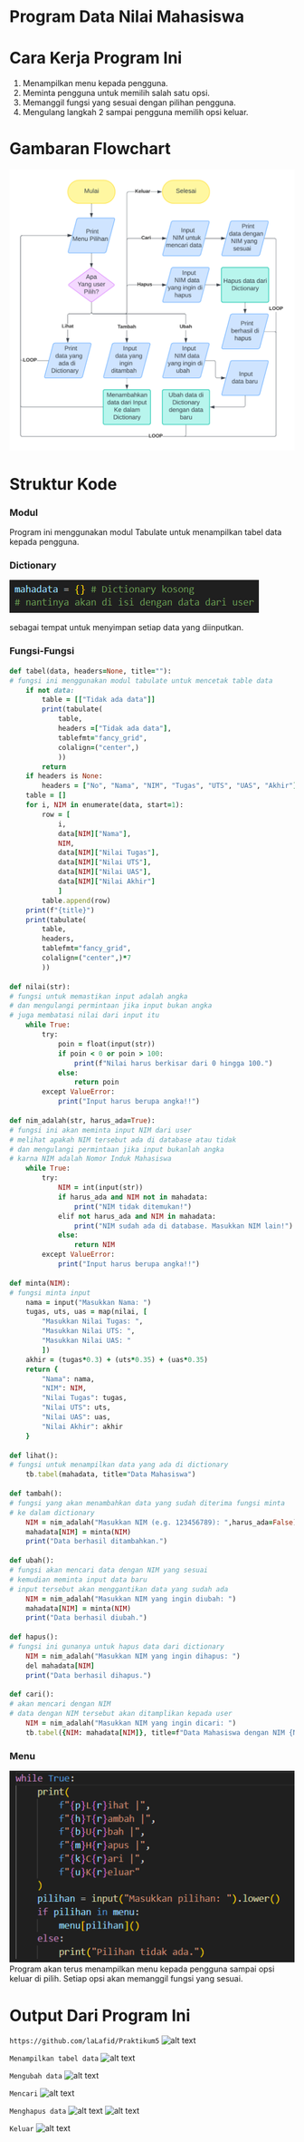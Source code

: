 # Program Data Nilai Mahasiswa

# Cara Kerja Program Ini
1. Menampilkan menu kepada pengguna.
2. Meminta pengguna untuk memilih salah satu opsi.
3. Memanggil fungsi yang sesuai dengan pilihan pengguna.
4. Mengulang langkah 2 sampai pengguna memilih opsi keluar.

# Gambaran Flowchart
![alt text](gambar/flowchrtp5.png)

# Struktur Kode

### Modul

Program ini menggunakan modul Tabulate untuk menampilkan tabel data kepada pengguna.

### Dictionary
![alt text](gambar/dictionary.png)

sebagai tempat untuk menyimpan setiap data yang diinputkan.

### Fungsi-Fungsi
```ruby
def tabel(data, headers=None, title=""):
# fungsi ini menggunakan modul tabulate untuk mencetak table data
    if not data: 
        table = [["Tidak ada data"]]
        print(tabulate(
            table, 
            headers =["Tidak ada data"], 
            tablefmt="fancy_grid", 
            colalign=("center",)
            ))
        return
    if headers is None:
        headers = ["No", "Nama", "NIM", "Tugas", "UTS", "UAS", "Akhir"]
    table = []
    for i, NIM in enumerate(data, start=1):
        row = [
            i, 
            data[NIM]["Nama"], 
            NIM, 
            data[NIM]["Nilai Tugas"], 
            data[NIM]["Nilai UTS"], 
            data[NIM]["Nilai UAS"], 
            data[NIM]["Nilai Akhir"]
            ]
        table.append(row)
    print(f"{title}")
    print(tabulate(
        table, 
        headers, 
        tablefmt="fancy_grid", 
        colalign=("center",)*7
        ))

def nilai(str):
# fungsi untuk memastikan input adalah angka
# dan mengulangi permintaan jika input bukan angka
# juga membatasi nilai dari input itu
    while True:
        try:
            poin = float(input(str))
            if poin < 0 or poin > 100:
                print(f"Nilai harus berkisar dari 0 hingga 100.")
            else:
                return poin
        except ValueError:
            print("Input harus berupa angka!!")    

def nim_adalah(str, harus_ada=True):
# fungsi ini akan meminta input NIM dari user
# melihat apakah NIM tersebut ada di database atau tidak
# dan mengulangi permintaan jika input bukanlah angka
# karna NIM adalah Nomor Induk Mahasiswa
    while True:
        try:
            NIM = int(input(str))
            if harus_ada and NIM not in mahadata:
                print("NIM tidak ditemukan!")
            elif not harus_ada and NIM in mahadata:
                print("NIM sudah ada di database. Masukkan NIM lain!")
            else:
                return NIM
        except ValueError:
            print("Input harus berupa angka!!")    
    
def minta(NIM):
# fungsi minta input
    nama = input("Masukkan Nama: ")
    tugas, uts, uas = map(nilai, [
        "Masukkan Nilai Tugas: ", 
        "Masukkan Nilai UTS: ", 
        "Masukkan Nilai UAS: "
        ])
    akhir = (tugas*0.3) + (uts*0.35) + (uas*0.35)
    return {
        "Nama": nama,
        "NIM": NIM,
        "Nilai Tugas": tugas,
        "Nilai UTS": uts,
        "Nilai UAS": uas,
        "Nilai Akhir": akhir
    }
 
def lihat():
# fungsi untuk menampilkan data yang ada di dictionary
    tb.tabel(mahadata, title="Data Mahasiswa") 

def tambah():
# fungsi yang akan menambahkan data yang sudah diterima fungsi minta
# ke dalam dictionary
    NIM = nim_adalah("Masukkan NIM (e.g. 123456789): ",harus_ada=False)
    mahadata[NIM] = minta(NIM)
    print("Data berhasil ditambahkan.")

def ubah():
# fungsi akan mencari data dengan NIM yang sesuai
# kemudian meminta input data baru
# input tersebut akan menggantikan data yang sudah ada
    NIM = nim_adalah("Masukkan NIM yang ingin diubah: ")
    mahadata[NIM] = minta(NIM)
    print("Data berhasil diubah.")

def hapus():
# fungsi ini gunanya untuk hapus data dari dictionary
    NIM = nim_adalah("Masukkan NIM yang ingin dihapus: ")
    del mahadata[NIM]
    print("Data berhasil dihapus.")
  
def cari():
# akan mencari dengan NIM
# data dengan NIM tersebut akan ditamplikan kepada user
    NIM = nim_adalah("Masukkan NIM yang ingin dicari: ")
    tb.tabel({NIM: mahadata[NIM]}, title=f"Data Mahasiswa dengan NIM {NIM}")
```

### Menu
![alt text](gambar/iloopmenu.png)
Program akan terus menampilkan menu kepada pengguna sampai opsi keluar di pilih. Setiap opsi akan memanggil fungsi yang sesuai.


# Output Dari Program Ini
```https://github.com/laLafid/Praktikum5```
![alt text](gambar/tambah.png)


```Menampilkan tabel data```
![alt text](gambar/tampilkan.png)


```Mengubah data```
![alt text](gambar/ubah.png)


```Mencari```
![alt text](gambar/cari.png)
 

```Menghapus data```
![alt text](gambar/hapu.png)
![alt text](gambar/hapus.png)


```Keluar```
![alt text](gambar/keluar.png)
